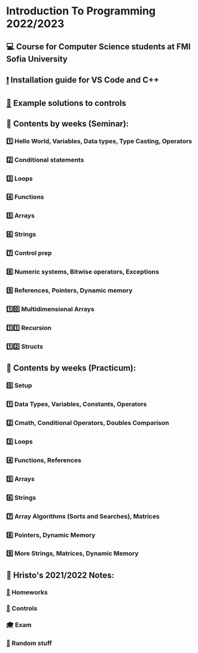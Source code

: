 # Introduction To Programming 2022/2023
## :computer: Course for Computer Science students at FMI Sofia University
## [:exclamation:](https://github.com/KrashM/Introduction_To_Programming/blob/main/Seminar/Week%2001/InstallationGuide.md) Installation guide for VS Code and C++
## [:page_facing_up:](https://github.com/KrashM/Introduction_To_Programming/tree/main/Control%20Solutions) Example solutions to controls
## :pushpin: Contents by weeks (Seminar):
### [:one:](https://github.com/KrashM/Introduction_To_Programming/tree/main/Seminar/Week%2001) Hello World, Variables, Data types, Type Casting, Operators
### [:two:](https://github.com/KrashM/Introduction_To_Programming/tree/main/Seminar/Week%2002) Conditional statements
### [:three:](https://github.com/KrashM/Introduction_To_Programming/tree/main/Seminar/Week%2003) Loops
### [:four:](https://github.com/KrashM/Introduction_To_Programming/tree/main/Seminar/Week%2004) Functions
### [:five:](https://github.com/KrashM/Introduction_To_Programming/tree/main/Seminar/Week%2005) Arrays
### [:six:](https://github.com/KrashM/Introduction_To_Programming/tree/main/Seminar/Week%2006) Strings
### [:seven:](https://github.com/KrashM/Introduction_To_Programming/tree/main/Seminar/Week%2007) Control prep
### [:eight:](https://github.com/KrashM/Introduction_To_Programming/tree/main/Seminar/Week%2008) Numeric systems, Bitwise operators, Exceptions
### [:nine:](https://github.com/KrashM/Introduction_To_Programming/tree/main/Seminar/Week%2009) References, Pointers, Dynamic memory
### [:one::zero:](https://github.com/KrashM/Introduction_To_Programming/tree/main/Seminar/Week%2010) Multidimensional Arrays
### [:one::one:](https://github.com/KrashM/Introduction_To_Programming/tree/main/Seminar/Week%2011) Recursion
### [:one::two:](https://github.com/KrashM/Introduction_To_Programming/tree/main/Seminar/Week%2012) Structs

## :pushpin: Contents by weeks (Practicum):
### [:zero:](https://github.com/KrashM/Introduction_To_Programming/blob/main/Seminar/Week%2001/InstallationGuide.md) Setup
### [:one:](https://github.com/KrashM/Introduction_To_Programming/tree/main/Practicum/Week01-DataTypesAndOperators) Data Types, Variables, Constants, Operators 
### [:two:](https://github.com/KrashM/Introduction_To_Programming/tree/main/Practicum/Week02-ConditionalOperators) Cmath, Conditional Operators, Doubles Comparison
### [:three:](https://github.com/KrashM/Introduction_To_Programming/tree/main/Practicum/Week03-Loops) Loops
### [:four:](https://github.com/KrashM/Introduction_To_Programming/tree/main/Practicum/Week04-Functions) Functions, References
### [:five:](https://github.com/KrashM/Introduction_To_Programming/tree/main/Practicum/Week05-Arrays) Arrays
### [:six:](https://github.com/KrashM/Introduction_To_Programming/tree/main/Practicum/Week06-Strings) Strings
### [:seven:](https://github.com/KrashM/Introduction_To_Programming/tree/main/Practicum/Week07-ArrayAlgorithmsAndMatrices) Array Algorithms (Sorts and Searches), Matrices
### [:eight:](https://github.com/KrashM/Introduction_To_Programming/tree/main/Practicum/Week08-PointersAndDynamicMemory) Pointers, Dynamic Memory
### [:nine:](https://github.com/KrashM/Introduction_To_Programming/tree/main/Practicum/Week09-MoreStringsMatricesDM) More Strings, Matrices, Dynamic Memory

## :notebook: Hristo's 2021/2022 Notes:
### [:date:](https://github.com/KrashM/Introduction_To_Programming/tree/main/Hristo's%20Notes/Homeworks) Homeworks
### [:bookmark_tabs:](https://github.com/KrashM/Introduction_To_Programming/tree/main/Hristo's%20Notes/Controls) Controls
### [:mortar_board:](https://github.com/KrashM/Introduction_To_Programming/tree/main/Hristo's%20Notes/Exam) Exam
### [:file_folder:](https://github.com/KrashM/Introduction_To_Programming/tree/main/Hristo's%20Notes/Stuff) Random stuff